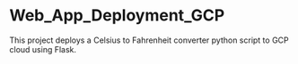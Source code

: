 # Web_App_Deployment_GCP
This project deploys a Celsius to Fahrenheit converter python script to GCP cloud using Flask.
